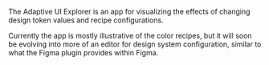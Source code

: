 The Adaptive UI Explorer is an app for visualizing the effects of changing design token values and recipe configurations.

Currently the app is mostly illustrative of the color recipes, but it will soon be evolving into more of an editor for design system configuration, similar to what the Figma plugin provides within Figma.
